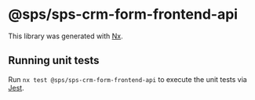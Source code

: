# @sps/sps-crm-form-frontend-api

This library was generated with [Nx](https://nx.dev).

## Running unit tests

Run `nx test @sps/sps-crm-form-frontend-api` to execute the unit tests via [Jest](https://jestjs.io).
